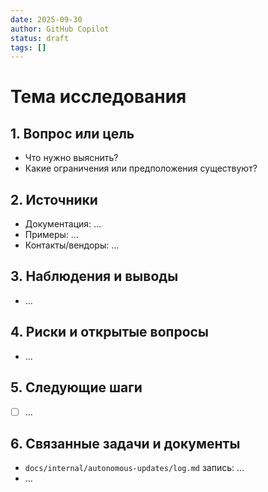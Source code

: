 ```yaml
---
date: 2025-09-30
author: GitHub Copilot
status: draft
tags: []
---
```


# Тема исследования

## 1. Вопрос или цель
- Что нужно выяснить?
- Какие ограничения или предположения существуют?

## 2. Источники
- Документация: …
- Примеры: …
- Контакты/вендоры: …

## 3. Наблюдения и выводы
- …

## 4. Риски и открытые вопросы
- …

## 5. Следующие шаги
- [ ] …

## 6. Связанные задачи и документы
- `docs/internal/autonomous-updates/log.md` запись: …
- …
